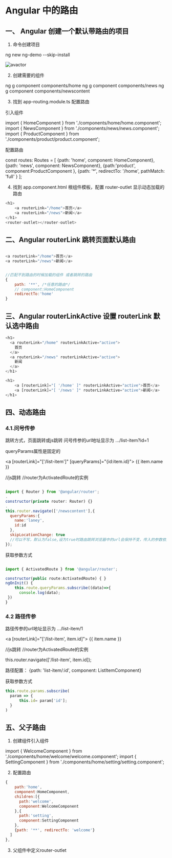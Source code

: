 # Angular 中的路由

## 一、 Angular 创建一个默认带路由的项目

1. 命令创建项目

ng new ng-demo --skip-install

![avactor](/pic/01.png)

2. 创建需要的组件

ng g component components/home
ng g component components/news
ng g component components/newscontent

3. 找到 app-routing.module.ts 配置路由

引入组件

import { HomeComponent } from './components/home/home.component';
import { NewsComponent } from './components/news/news.component';
import { ProductComponent } from './components/product/product.component';

配置路由

const routes: Routes = [
{path: 'home', component: HomeComponent},
{path: 'news', component: NewsComponent},
{path:'product', component:ProductComponent },
{path: '*', redirectTo: '/home', pathMatch: 'full' }
];

4. 找到 app.component.html 根组件模板，配置 router-outlet 显示动态加载的路由

```javascript
<h1>
    <a routerLink="/home">首页</a>
    <a routerLink="/news">新闻</a>
</h1>
<router-outlet></router-outlet>
```

## 二、Angular routerLink 跳转页面默认路由

```javascript

<a routerLink="/home">首页</a>
<a routerLink="/news">新闻</a>

```

```javascript

//匹配不到路由的时候加载的组件 或者跳转的路由
{
    path: '**', /*任意的路由*/
    // component:HomeComponent
    redirectTo:'home'
}

```

## 三、Angular routerLinkActive 设置 routerLink 默认选中路由

```javascript
<h1>
  <a routerLink="/home" routerLinkActive="active">
    首页
  </a>
  <a routerLink="/news" routerLinkActive="active">
    新闻
  </a>
</h1>
```

```javascript
<h1>
    <a [routerLink]="[ '/home' ]" routerLinkActive="active">首页</a>
    <a [routerLink]="[ '/news' ]" routerLinkActive="active">新闻</a>
</h1>
```

## 四、动态路由

### 4.1.问号传参

跳转方式，页面跳转或js跳转
问号传参的url地址显示为 …/list-item?id=1

<!-- 页面跳转 -->
queryParams属性是固定的

<a [routerLink]="['/list-item']" [queryParams]="{id:item.id}">
<span>{{ item.name }}</span>
</a>

//js跳转
//router为ActivatedRoute的实例

```javascript

import { Router } from '@angular/router';
.
constructor(private router: Router) {}
.
this.router.navigate(['/newscontent'],{
  queryParams:{
    name:'laney',
    id:id
  },
  skipLocationChange: true 
  //可以不写，默认为false,设为true时路由跳转浏览器中的url会保持不变，传入的参数依然有效
});
```

获取参数方式

```javascript

import { ActivatedRoute } from '@angular/router';

constructor(public route:ActivatedRoute) { }
ngOnInit() { 
    this.route.queryParams.subscribe((data)=>{
      console.log(data);
 })
}

```

### 4.2 路径传参
路径传参的url地址显示为 …/list-item/1

<!-- 页面跳转 -->
<a [routerLink]="['/list-item', item.id]">
  <span>{{ item.name }}</span>
</a>

//js跳转
//router为ActivatedRoute的实例

this.router.navigate(['/list-item', item.id]);

路径配置：
{path: 'list-item/:id', component: ListItemComponent}

获取参数方式
```javascript
this.route.params.subscribe(
  param => {
      this.id= param['id'];
  }
)
```

## 五、父子路由

1. 创建组件引入组件

import { WelcomeComponent } from './components/home/welcome/welcome.component';
import { SettingComponent } from './components/home/setting/setting.component';

2. 配置路由

```javascript
{
    path:'home',
    component:HomeComponent,
    children:[{
      path:'welcome',
      component:WelcomeComponent
    },{
      path:'setting',
      component:SettingComponent
    },
    {path: '**', redirectTo: 'welcome'}
  ]
},

```

3. 父组件中定义router-outlet

<router-outlet></router-outlet>
